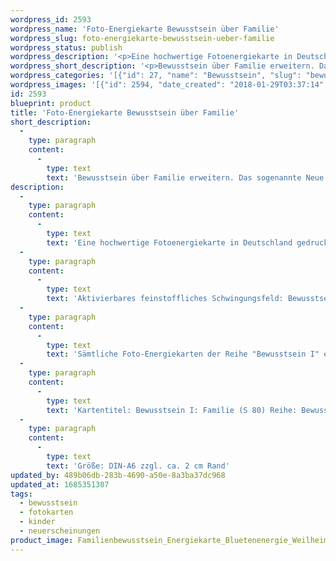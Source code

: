 ```yaml
---
wordpress_id: 2593
wordpress_name: 'Foto-Energiekarte Bewusstsein über Familie'
wordpress_slug: foto-energiekarte-bewusstsein-ueber-familie
wordpress_status: publish
wordpress_description: '<p>Eine hochwertige Fotoenergiekarte in Deutschland gedruckt und in Handarbeit laminiert. Sie ist in Postkartengröße (DIN-A6) gut zu transportieren und kann auch auf den Körper aufgelegt werden.</p><p>Aktivierbares feinstoffliches Schwingungsfeld: Bewusstsein - Bewusstsein über Familie - ''Schwingungserhöhung'' - Feinstofflichkeit erfahren: Entwicklung des sogenannten Neuen Bewusstseins, speziell im Bereich Familie.<br />Sämtliche Foto-Energiekarten der Reihe "Bewusstsein I" enthalten Impulse, zur Entwicklung der Fähigkeit zur Wahrnehmung und zur Lenkung feinstofflicher Energien.</p><p>Kartentitel: Bewusstsein I: Familie (S 80) Reihe: Bewusstsein.</p><p>Größe: DIN-A6 zzgl. ca. 2 cm Rand<br />Andere Formate sind individuell für Sie innerhalb weniger Tage herstellbar. Bitte kontaktieren Sie uns hierfür unter <a href="mailto:info@elvedenverlag.de">info@elvedenverlag.de</a>.</p><p><a href="https://my.feenbaum.de/anwendung-energiebilder-foto-laminiert/">Anwendungshinweise</a></p>'
wordpress_short_description: '<p>Bewusstsein über Familie erweitern. Das sogenannte Neue Bewusstsein entwickeln.<br /><em>Hinweis: Das Wasserzeichen „Elveden Verlag Energiebild“ wird nicht mit gedruckt</em></p>'
wordpress_categories: '[{"id": 27, "name": "Bewusstsein", "slug": "bewusstsein"}, {"id": 23, "name": "Fotokarten", "slug": "fotokarten"}, {"id": 70, "name": "Kinder", "slug": "kinder"}, {"id": 66, "name": "Neuerscheinungen", "slug": "neuerscheinungen"}]'
wordpress_images: '[{"id": 2594, "date_created": "2018-01-29T03:37:14", "date_created_gmt": "2018-01-29T01:37:14", "date_modified": "2018-01-29T03:37:14", "date_modified_gmt": "2018-01-29T01:37:14", "src": "https://my.feenbaum.de/wp-content/uploads/2018/01/Familienbewusstsein_Energiekarte_Bluetenenergie_Weilheim_8x8-72.jpg", "name": "Familienbewusstsein_Energiekarte_Bluetenenergie_Weilheim_8x8-72", "alt": ""}]'
id: 2593
blueprint: product
title: 'Foto-Energiekarte Bewusstsein über Familie'
short_description:
  -
    type: paragraph
    content:
      -
        type: text
        text: 'Bewusstsein über Familie erweitern. Das sogenannte Neue Bewusstsein entwickeln.'
description:
  -
    type: paragraph
    content:
      -
        type: text
        text: 'Eine hochwertige Fotoenergiekarte in Deutschland gedruckt und in Handarbeit laminiert. Sie ist in Postkartengröße (DIN-A6) gut zu transportieren und kann auch auf den Körper aufgelegt werden.'
  -
    type: paragraph
    content:
      -
        type: text
        text: 'Aktivierbares feinstoffliches Schwingungsfeld: Bewusstsein - Bewusstsein über Familie - ''Schwingungserhöhung'' - Feinstofflichkeit erfahren: Entwicklung des sogenannten Neuen Bewusstseins, speziell im Bereich Familie.'
  -
    type: paragraph
    content:
      -
        type: text
        text: 'Sämtliche Foto-Energiekarten der Reihe "Bewusstsein I" enthalten Impulse, zur Entwicklung der Fähigkeit zur Wahrnehmung und zur Lenkung feinstofflicher Energien.'
  -
    type: paragraph
    content:
      -
        type: text
        text: 'Kartentitel: Bewusstsein I: Familie (S 80) Reihe: Bewusstsein.'
  -
    type: paragraph
    content:
      -
        type: text
        text: 'Größe: DIN-A6 zzgl. ca. 2 cm Rand'
updated_by: 489b06db-283b-4690-a50e-8a3ba37dc968
updated_at: 1685351307
tags:
  - bewusstsein
  - fotokarten
  - kinder
  - neuerscheinungen
product_image: Familienbewusstsein_Energiekarte_Bluetenenergie_Weilheim_8x8-72.jpg
---
```

